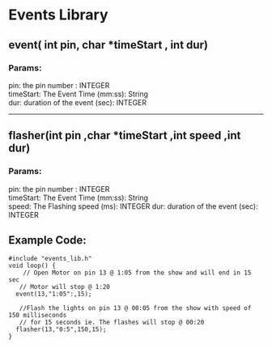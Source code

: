 # Events Library

## event( int pin, char *timeStart , int dur)
### Params:
pin: the pin number : INTEGER <br />
timeStart: The Event Time (mm:ss): String <br />
dur: duration of the event (sec): INTEGER <br />
<hr/>

## flasher(int pin ,char *timeStart ,int speed ,int dur)
### Params:
pin: the pin number : INTEGER <br />
timeStart: The Event Time (mm:ss): String <br />
speed: The Flashing speed (ms): INTEGER
dur: duration of the event (sec): INTEGER <br />

## Example Code:

```
#include "events_lib.h"
void loop() {
    // Open Motor on pin 13 @ 1:05 from the show and will end in 15 sec
   // Motor will stop @ 1:20
  event(13,"1:05":,15);

   //Flash the lights on pin 13 @ 00:05 from the show with speed of 150 milliseconds
   // for 15 seconds ie. The flashes will stop @ 00:20
  flasher(13,"0:5",150,15);
}
```